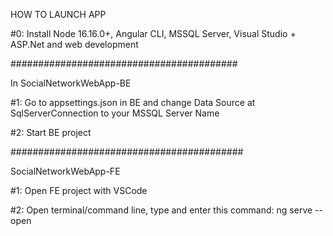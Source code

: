 HOW TO LAUNCH APP

#0: Install Node 16.16.0+, Angular CLI, MSSQL Server, Visual Studio + ASP.Net and web development

#########################################

In SocialNetworkWebApp-BE

#1: Go to appsettings.json in BE and change Data Source at SqlServerConnection to your MSSQL Server Name

#2: Start BE project

##########################################

SocialNetworkWebApp-FE

#1: Open FE project with VSCode

#2: Open terminal/command line, type and enter this command: 
	ng serve --open
